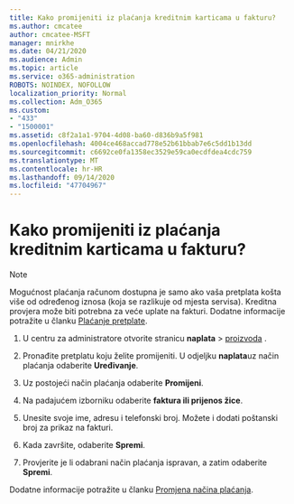 ```yaml
---
title: Kako promijeniti iz plaćanja kreditnim karticama u fakturu?
ms.author: cmcatee
author: cmcatee-MSFT
manager: mnirkhe
ms.date: 04/21/2020
ms.audience: Admin
ms.topic: article
ms.service: o365-administration
ROBOTS: NOINDEX, NOFOLLOW
localization_priority: Normal
ms.collection: Adm_O365
ms.custom:
- "433"
- "1500001"
ms.assetid: c8f2a1a1-9704-4d08-ba60-d836b9a5f981
ms.openlocfilehash: 4004ce468accad778e52b61bbab7e6c5dd1b13dd
ms.sourcegitcommit: c6692ce0fa1358ec3529e59ca0ecdfdea4cdc759
ms.translationtype: MT
ms.contentlocale: hr-HR
ms.lasthandoff: 09/14/2020
ms.locfileid: "47704967"
---
```

# <a name="how-do-i-change-from-credit-card-payments-to-invoice"></a>Kako promijeniti iz plaćanja kreditnim karticama u fakturu?

> [!NOTE]
> Mogućnost plaćanja računom dostupna je samo ako vaša pretplata košta više od određenog iznosa (koja se razlikuje od mjesta servisa). Kreditna provjera može biti potrebna za veće uplate na fakturi. Dodatne informacije potražite u članku [Plaćanje pretplate](https://docs.microsoft.com/microsoft-365/commerce/billing-and-payments/pay-for-your-subscription).

1. U centru za administratore otvorite stranicu **naplata**  >  [proizvoda](https://go.microsoft.com/fwlink/p/?linkid=842054) .

2. Pronađite pretplatu koju želite promijeniti. U odjeljku **naplata**uz način plaćanja odaberite **Uređivanje**.

3. Uz postojeći način plaćanja odaberite **Promijeni**.

4. Na padajućem izborniku odaberite **faktura ili prijenos žice**.

5. Unesite svoje ime, adresu i telefonski broj. Možete i dodati poštanski broj za prikaz na fakturi.

6. Kada završite, odaberite **Spremi**.

7. Provjerite je li odabrani način plaćanja ispravan, a zatim odaberite **Spremi**.

Dodatne informacije potražite u članku [Promjena načina plaćanja](https://docs.microsoft.com/microsoft-365/commerce/billing-and-payments/change-payment-method).